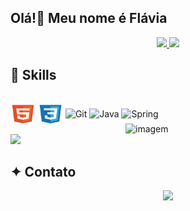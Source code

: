 ## Olá!👋 Meu nome é Flávia
<p align="center">
<a href="https://github.com/flavws">
  <img height="200em" src="https://github-readme-stats-eight-theta.vercel.app/api?username=flavws&show_icons=true&theme=dracula&include_all_commits=true&count_private=true"/>
  <img height="200em" src="https://cdn.picrew.me/shareImg/org/202302/112842_AZ7VH6C6.png"/>
 
</a>
</p>

## 

## 🚀 Skills

<div style="display: inline_block">
<br>
  <img align="center" alt="HTML" height="30" width="40" src="https://raw.githubusercontent.com/devicons/devicon/master/icons/html5/html5-original.svg">
  <img align="center" alt="CSS" height="30" width="40" src="https://raw.githubusercontent.com/devicons/devicon/master/icons/css3/css3-original.svg">
  <img align="center" alt="Git" height="30" width="40" src="https://cdn.jsdelivr.net/gh/devicons/devicon/icons/git/git-original.svg"/>
  <img align="center" alt="Java" height="30" width="40" src="https://cdn.jsdelivr.net/gh/devicons/devicon/icons/java/java-original.svg" />
  <img align="center" alt="Spring" height="30" width="40" src="https://cdn.jsdelivr.net/gh/devicons/devicon/icons/spring/spring-original.svg" />
  <img alt="imagem" width="320px" align="right" src="https://www.commbox.io/wp-content/uploads/2020/02/005-Illustration-developer-center-and-API@600x400.png" />
  <br>
  <br>
  <img height="140em" src="https://github-readme-stats-eight-theta.vercel.app/api/top-langs/?username=flavws&layout=compact&langs_count=8&theme=dracula"/>
</div>

##

## ✦ Contato


<p align="center" width="100%">
   <a href="https://www.linkedin.com/in/flavia-ms-santos/" target="_blank"><img src="https://img.shields.io/badge/-LinkedIn-%230077B5?style=for-the-badge&logo=linkedin&logoColor=white" target="_blank"></a> 
</p>
